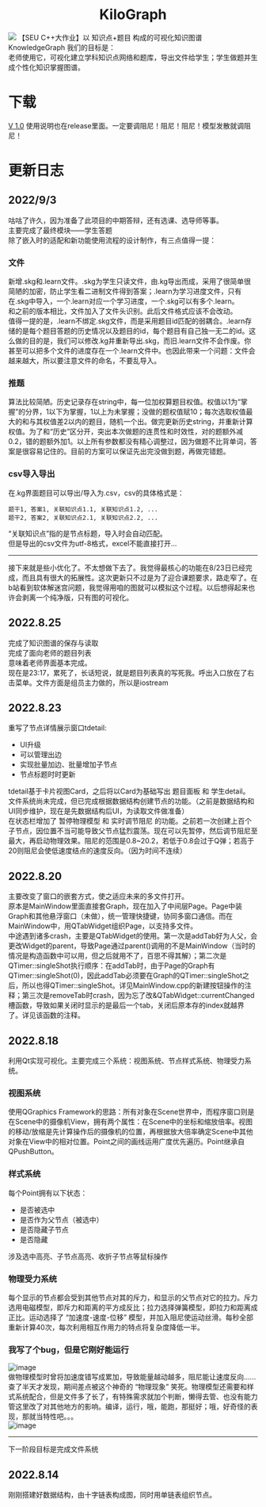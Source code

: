 <h1 align='center'> KiloGraph </h1>
<img center='align' src='https://github.com/madderscientist/KiloGraph/blob/main/READMEsources/icon.png'/>
【SEU C++大作业】以 知识点+题目 构成的可视化知识图谱 KnowledgeGraph
我们的目标是：<br>
老师使用它，可视化建立学科知识点网络和题库，导出文件给学生；学生做题并生成个性化知识掌握图谱。


# 下载
[V 1.0](https://github.com/madderscientist/KiloGraph/releases/tag/v1.0)
使用说明也在release里面。一定要调阻尼！阻尼！阻尼！模型发散就调阻尼！

# 更新日志

## 2022/9/3

咕咕了许久，因为准备了此项目的中期答辩，还有选课、选导师等事。<br>
主要完成了最终模块——学生答题<br>
除了嵌入时的适配和新功能使用流程的设计制作，有三点值得一提：<br>

### 文件

新增.skg和.learn文件。.skg为学生只读文件，由.kg导出而成，采用了很简单很简陋的加密，防止学生看二进制文件得到答案；.learn为学习进度文件，只有在.skg中导入，一个.learn对应一个学习进度，一个.skg可以有多个.learn。<br>
和之前的版本相比，文件加入了文件头识别。此后文件格式应该不会改动。<br>
值得一提的是，.learn不绑定.skg文件，而是采用题目id匹配的弱耦合。.learn存储的是每个题目答题的历史情况以及题目的id，每个题目有自己独一无二的id。这么做的目的是，我们可以修改.kg并重新导出.skg，而旧.learn文件不会作废。你甚至可以把多个文件的进度存在一个.learn文件中。也因此带来一个问题：文件会越来越大，所以要注意文件的命名，不要乱导入。

### 推题

算法比较简陋。历史记录存在string中，每一位加权算题目权值。权值以1为“掌握”的分界，1以下为掌握，1以上为未掌握；没做的题权值赋10；每次选取权值最大的和与其权值差2以内的题目，随机一个出。做完更新历史string，并重新计算权值。为了和“历史”区分开，突出本次做题的连贯性和时效性，对的题额外减0.2，错的题额外加1。以上所有参数都没有精心调整过，因为做题不比背单词，答案是很容易记住的。目前的方案可以保证先出完没做到题，再做完错题。

### csv导入导出

在.kg界面题目可以导出/导入为.csv，csv的具体格式是：<br>
```
题干1, 答案1, 关联知识点1.1, 关联知识点1.2, ...
题干2, 答案2, 关联知识点2.1, 关联知识点2.2, ...
```

“关联知识点”指的是节点标题，导入时会自动匹配。<br>
但是导出的csv文件为utf-8格式，excel不能直接打开...

---
接下来就是些小优化了。不太想做下去了。我觉得最核心的功能在8/23日已经完成，而且具有很大的拓展性。这次更新只不过是为了迎合课题要求，路走窄了。在b站看到软体解迷宫问题，我觉得用咱的图就可以模拟这个过程。以后想得起来也许会剥离一个纯净版，只有图的可视化。


## 2022.8.25
完成了知识图谱的保存与读取<br>
完成了面向老师的题目列表<br>
意味着老师界面基本完成。<br>
现在是23:17，累死了，长话短说，就是题目列表真的写死我。呼出入口放在了右击菜单。文件方面是组员主力做的，所以是iostream

## 2022.8.23
重写了节点详情展示窗口tdetail:

- UI升级
- 可以管理出边
- 实现批量加边、批量增加子节点
- 节点标题时时更新

tdetail基于卡片视图Card，之后将以Card为基础写出 题目面板 和 学生detail。<br>
文件系统尚未完成，但已完成根据数据结构创建节点的功能。（之前是数据结构和UI同步维护，现在是先数据结构后UI，为读取文件做准备）<br>
在状态栏增加了 暂停物理模型 和 实时调节阻尼 的功能。之前若一次创建上百个子节点，因位置不当可能导致父节点猛烈震荡。现在可以先暂停，然后调节阻尼至最大，再启动物理效果。阻尼的范围是0.8~20.2，若低于0.8会过于Q弹；若高于20则阻尼会使低速度结点的速度反向。（因为时间不连续）

## 2022.8.20
主要改变了窗口的嵌套方式，使之适应未来的多文件打开。<br>
原本是MainWindow里面直接套Graph，现在加入了中间层Page。Page中装Graph和其他悬浮窗口（未做），统一管理快捷键，协同多窗口通信。而在MainWindow中，用QTabWidget组织Page，以支持多文件。<br>
中途遇到诸多crash，主要是QTabWidget的使用。第一次是addTab好为人父，会更改Widget的parent，导致Page通过parent()调用的不是MainWindow（当时的情况是构造函数中可以用，但之后就用不了，百思不得其解）；第二次是QTimer::singleShot执行顺序：在addTab时，由于Page的Graph有QTimer::singleShot(0)，因此addTab必须要在Graph的QTimer::singleShot之后，所以也得QTimer::singleShot。详见MainWindow.cpp的新建按钮操作的注释；第三次是removeTab时crash，因为忘了改&QTabWidget::currentChanged槽函数，导致如果关闭时显示的是最后一个tab，关闭后原本存的index就越界了。详见该函数的注释。

## 2022.8.18
利用Qt实现可视化。主要完成三个系统：视图系统、节点样式系统、物理受力系统。

### 视图系统
使用QGraphics Framework的思路：所有对象在Scene世界中，而程序窗口则是在Scene中的摄像机View，拥有两个属性：在Scene中的坐标和缩放倍率。视图的移动/放缩是先计算操作后的摄像机的位置，再根据放大倍率确定Scene中其他对象在View中的相对位置。Point之间的画线运用广度优先遍历。Point继承自QPushButton。

### 样式系统
每个Point拥有以下状态：

- 是否被选中
- 是否作为父节点（被选中）
- 是否隐藏子节点
- 是否隐藏

涉及选中高亮、子节点高亮、收折子节点等鼠标操作

### 物理受力系统
每个显示的节点都会受到其他节点对其的斥力，和显示的父节点对它的拉力。斥力选用电磁模型，即斥力和距离的平方成反比；拉力选择弹簧模型，即拉力和距离成正比。运动选择了 “加速度-速度-位移” 模型，并加入阻尼使运动丝滑。每秒全部重新计算40次，每次利用相互作用力的特点将复杂度降低一半。

### 我写了个bug，但是它刚好能运行
![image](https://github.com/madderscientist/KiloGraph/blob/main/READMEsources/PHYfailed.gif)<br>
做物理模型时曾将加速度错写成累加，导致能量越动越多，阻尼能让速度反向......查了半天才发现，期间差点被这个神奇的 “物理现象” 笑死。物理模型还需要和样式系统配合，但是文件多了长了，有特殊需求就加个判断，懒得去管、也没有能力管这里改了对其他地方的影响。编译，运行，哦，能跑，那挺好；哦，好奇怪的表现，那就当特性吧。。。<br>
![image](https://github.com/madderscientist/KiloGraph/blob/main/READMEsources/PHYsucceess.gif)

---
下一阶段目标是完成文件系统


## 2022.8.14
刚刚搭建好数据结构，由十字链表构成图，同时用单链表组织节点。
